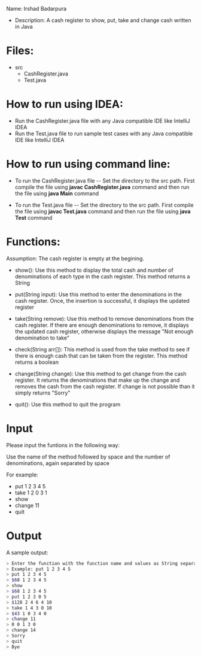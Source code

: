 Name: Irshad Badarpura
- Description: A cash register to show, put, take and change cash written in Java

# Files: 
- src
    - CashRegister.java
    - Test.java

# How to run using IDEA:
- Run the CashRegister.java file with any Java compatible IDE like IntelliJ IDEA
- Run the Test.java file to run sample test cases with any Java compatible IDE like IntelliJ IDEA

# How to run using command line:
- To run the CashRegister.java file 
-- Set the directory to the src path. First compile the file using __javac CashRegister.java__  command and then run the file using __java Main__ command

- To run the Test.java file
-- Set the directory to the src path. First compile the file using __javac Test.java__ command and then run the file using __java Test__ command

# Functions:
Assumption: The cash register is empty at the begining.

- show(): Use this method to display the total cash and number of denominations of each type in the cash register. This method returns a String

- put(String input): Use this method to enter the denominations in the cash register. Once, the insertion is successful, it displays the updated register

- take(String remove): Use this method to remove denominations from the cash register. If there are enough denominations to remove, it displays the updated cash register, otherwise displays the message "Not enough denomination to take"

- check(String arr[]): This method is used from the take method to see if there is enough cash that can be taken from the register. This method returns a boolean

- change(String change): Use this method to get change from the cash register. It returns the denominations that make up the change and removes the cash from the cash register. If change is not possible than it simply returns "Sorry"

- quit(): Use this method to quit the program

# Input
Please input the funtions in the following way:

Use the name of the method followed by space and the number of denominations, again separated by space

For example:
- put 1 2 3 4 5
- take 1 2 0 3 1
- show
- change 11
- quit

# Output

A sample output:
```sh
> Enter the function with the function name and values as String separated by space
> Example: put 1 2 3 4 5
> put 1 2 3 4 5
> $68 1 2 3 4 5
> show
> $68 1 2 3 4 5
> put 1 2 3 0 5
> $128 2 4 6 4 10
> take 1 4 3 0 10
> $43 1 0 3 4 0
> change 11
> 0 0 1 3 0
> change 14
> Sorry
> quit
> Bye
```
